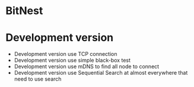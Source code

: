 # BitNest
# Development version
- Development version use TCP connection
- Development version use simple black-box test
- Development version use mDNS to find all node to connect
- Development version use Sequential Search at almost everywhere that need to use search